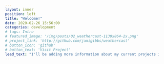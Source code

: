 ```yaml
---
layout: inner
position: left
title: "Welcome!"
date: 2020-02-26 15:56:00
categories: development
# tags: Intro
# featured_image: '/img/posts/02_weathercast-1130x864-2x.png'
# project_link: 'http://github.com/jamigibbs/weathercast'
# button_icon: 'github'
# button_text: 'Visit Project'
lead_text: "I'll be adding more information about my current projects in the future"
---
```

